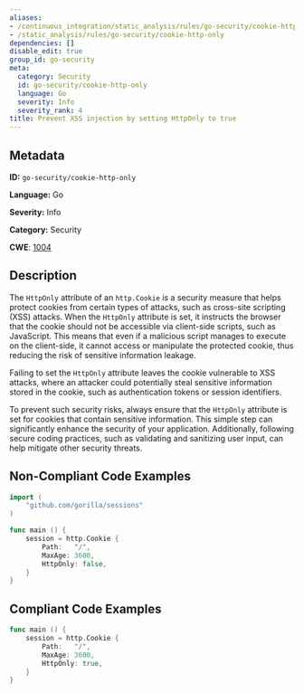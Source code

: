 ```yaml
---
aliases:
- /continuous_integration/static_analysis/rules/go-security/cookie-http-only
- /static_analysis/rules/go-security/cookie-http-only
dependencies: []
disable_edit: true
group_id: go-security
meta:
  category: Security
  id: go-security/cookie-http-only
  language: Go
  severity: Info
  severity_rank: 4
title: Prevent XSS injection by setting HttpOnly to true
---
```

<!--  SOURCED FROM https://github.com/DataDog/datadog-static-analyzer-rule-docs -->


## Metadata
**ID:** `go-security/cookie-http-only`

**Language:** Go

**Severity:** Info

**Category:** Security

**CWE**: [1004](https://cwe.mitre.org/data/definitions/1004.html)

## Description
The `HttpOnly` attribute of an `http.Cookie` is a security measure that helps protect cookies from certain types of attacks, such as cross-site scripting (XSS) attacks. When the `HttpOnly` attribute is set, it instructs the browser that the cookie should not be accessible via client-side scripts, such as JavaScript. This means that even if a malicious script manages to execute on the client-side, it cannot access or manipulate the protected cookie, thus reducing the risk of sensitive information leakage.

Failing to set the `HttpOnly` attribute leaves the cookie vulnerable to XSS attacks, where an attacker could potentially steal sensitive information stored in the cookie, such as authentication tokens or session identifiers.

To prevent such security risks, always ensure that the `HttpOnly` attribute is set for cookies that contain sensitive information. This simple step can significantly enhance the security of your application. Additionally, following secure coding practices, such as validating and sanitizing user input, can help mitigate other security threats.


## Non-Compliant Code Examples
```go
import (
	"github.com/gorilla/sessions"
)

func main () {
    session = http.Cookie {
        Path:   "/",
        MaxAge: 3600,
        HttpOnly: false,
    }
}
```

## Compliant Code Examples
```go
func main () {
    session = http.Cookie {
        Path:   "/",
        MaxAge: 3600,
        HttpOnly: true,
    }
}
```
